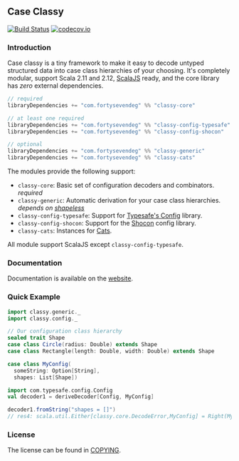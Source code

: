 ## Case Classy
[![Build Status](https://api.travis-ci.org/47deg/case-classy.png?branch=master)](https://travis-ci.org/47deg/case-classy)
[![codecov.io](http://codecov.io/github/47deg/case-classy/coverage.svg?branch=master)](http://codecov.io/github/47deg/case-classy?branch=master)

### Introduction

Case classy is a tiny framework to make it easy to decode untyped
structured data into case class hierarchies of your choosing. It's
completely modular, support Scala 2.11 and
2.12, [ScalaJS](https://www.scala-js.org) ready, and the core library
has _zero_ external dependencies.

```scala
// required
libraryDependencies += "com.fortysevendeg" %% "classy-core"            % "0.2.0"

// at least one required
libraryDependencies += "com.fortysevendeg" %% "classy-config-typesafe" % "0.2.0"
libraryDependencies += "com.fortysevendeg" %% "classy-config-shocon"   % "0.2.0"

// optional
libraryDependencies += "com.fortysevendeg" %% "classy-generic"         % "0.2.0"
libraryDependencies += "com.fortysevendeg" %% "classy-cats"            % "0.2.0"
```

The modules provide the following support:

 * `classy-core`: Basic set of configuration decoders and combinators. *required*
 * `classy-generic`: Automatic derivation for your case class
   hierarchies. *depends on [shapeless](https://github.com/milessabin/shapeless)*
 * `classy-config-typesafe`: Support for [Typesafe's Config](https://github.com/typesafehub/config) library.
 * `classy-config-shocon`: Support for the [Shocon](https://github.com/unicredit/shocon) config library.
 * `classy-cats`: Instances for [Cats](https://github.com/typelevel/cats).

All module support ScalaJS except `classy-config-typesafe`.

### Documentation

Documentation is available on the [website](https://47deg.github.io/case-classy/).

### Quick Example

```scala
import classy.generic._
import classy.config._

// Our configuration class hierarchy
sealed trait Shape
case class Circle(radius: Double) extends Shape
case class Rectangle(length: Double, width: Double) extends Shape

case class MyConfig(
  someString: Option[String],
  shapes: List[Shape])

import com.typesafe.config.Config
val decoder1 = deriveDecoder[Config, MyConfig]
```

```scala
decoder1.fromString("shapes = []")
// res4: scala.util.Either[classy.core.DecodeError,MyConfig] = Right(MyConfig(None,List()))
```

### License
The license can be found in [COPYING].

[config tests]: /modules/tests-config/
[COPYING]: COPYING
